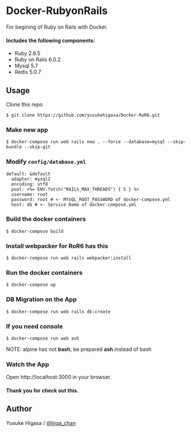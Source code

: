 # Docker-RubyonRails
For begining of Ruby on Rails with Docker.

#### Includes the following components:
- Ruby 2.6.5
- Ruby on Rails 6.0.2
- Mysql 5.7
- Redis 5.0.7

## Usage
Clone this repo
```
$ git clone https://github.com/yusukehigasa/Docker-RoR6.git
```

### Make new app
```
$ docker-compose run web rails new . --force --database=mysql --skip-bundle --skip-git
```

### Modify `config/database.yml`
```[yml]
default: &default
  adapter: mysql2
  encoding: utf8
  pool: <%= ENV.fetch("RAILS_MAX_THREADS") { 5 } %>
  username: root
  password: root # <- MYSQL_ROOT_PASSWORD of docker-compose.yml
  host: db # <- Service Name of docker-compose.yml
```

### Build the docker containers
```
$ docker-compose build
```

### Install webpacker for RoR6 has this
```
$ docker-compose run web rails webpacker:install
```

### Run the docker containers
```
$ docker-compose up
```

### DB Migration on the App
```
$ docker-compose run web rails db:create
```

### If you need console
```
$ docker-compose run web ash
```
NOTE: alpine has not **bash**, be prepared **ash** instead of bash

### Watch the App
Open http://localhost:3000 in your browser.

#### Thank you for check out this.

## Author
Yusuke Higasa / [@higa_chan](https://twitter.com/higa_chan)

